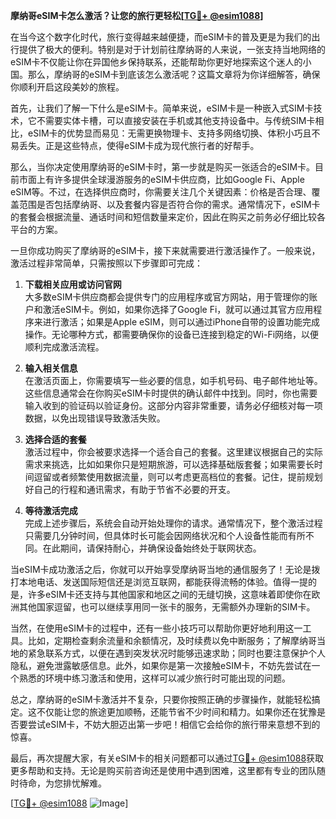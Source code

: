 **摩纳哥eSIM卡怎么激活？让您的旅行更轻松[[TG💪+ @esim1088](https://t.me/s/esim1088)]**

在当今这个数字化时代，旅行变得越来越便捷，而eSIM卡的普及更是为我们的出行提供了极大的便利。特别是对于计划前往摩纳哥的人来说，一张支持当地网络的eSIM卡不仅能让你在异国他乡保持联系，还能帮助你更好地探索这个迷人的小国。那么，摩纳哥的eSIM卡到底该怎么激活呢？这篇文章将为你详细解答，确保你顺利开启这段美妙的旅程。

首先，让我们了解一下什么是eSIM卡。简单来说，eSIM卡是一种嵌入式SIM卡技术，它不需要实体卡槽，可以直接安装在手机或其他支持设备中。与传统SIM卡相比，eSIM卡的优势显而易见：无需更换物理卡、支持多网络切换、体积小巧且不易丢失。正是这些特点，使得eSIM卡成为现代旅行者的好帮手。

那么，当你决定使用摩纳哥的eSIM卡时，第一步就是购买一张适合的eSIM卡。目前市面上有许多提供全球漫游服务的eSIM卡供应商，比如Google Fi、Apple eSIM等。不过，在选择供应商时，你需要关注几个关键因素：价格是否合理、覆盖范围是否包括摩纳哥、以及套餐内容是否符合你的需求。通常情况下，eSIM卡的套餐会根据流量、通话时间和短信数量来定价，因此在购买之前务必仔细比较各平台的方案。

一旦你成功购买了摩纳哥的eSIM卡，接下来就需要进行激活操作了。一般来说，激活过程非常简单，只需按照以下步骤即可完成：

1. **下载相关应用或访问官网**  
   大多数eSIM卡供应商都会提供专门的应用程序或官方网站，用于管理你的账户和激活eSIM卡。例如，如果你选择了Google Fi，就可以通过其官方应用程序来进行激活；如果是Apple eSIM，则可以通过iPhone自带的设置功能完成操作。无论哪种方式，都需要确保你的设备已连接到稳定的Wi-Fi网络，以便顺利完成激活流程。

2. **输入相关信息**  
   在激活页面上，你需要填写一些必要的信息，如手机号码、电子邮件地址等。这些信息通常会在你购买eSIM卡时提供的确认邮件中找到。同时，你也需要输入收到的验证码以验证身份。这部分内容非常重要，请务必仔细核对每一项数据，以免出现错误导致激活失败。

3. **选择合适的套餐**  
   激活过程中，你会被要求选择一个适合自己的套餐。这里建议根据自己的实际需求来挑选，比如如果你只是短期旅游，可以选择基础版套餐；如果需要长时间逗留或者频繁使用数据流量，则可以考虑更高档位的套餐。记住，提前规划好自己的行程和通讯需求，有助于节省不必要的开支。

4. **等待激活完成**  
   完成上述步骤后，系统会自动开始处理你的请求。通常情况下，整个激活过程只需要几分钟时间，但具体时长可能会因网络状况和个人设备性能而有所不同。在此期间，请保持耐心，并确保设备始终处于联网状态。

当eSIM卡成功激活之后，你就可以开始享受摩纳哥当地的通信服务了！无论是拨打本地电话、发送国际短信还是浏览互联网，都能获得流畅的体验。值得一提的是，许多eSIM卡还支持与其他国家和地区之间的无缝切换，这意味着即使你在欧洲其他国家逗留，也可以继续享用同一张卡的服务，无需额外办理新的SIM卡。

当然，在使用eSIM卡的过程中，还有一些小技巧可以帮助你更好地利用这一工具。比如，定期检查剩余流量和余额情况，及时续费以免中断服务；了解摩纳哥当地的紧急联系方式，以便在遇到突发状况时能够迅速求助；同时也要注意保护个人隐私，避免泄露敏感信息。此外，如果你是第一次接触eSIM卡，不妨先尝试在一个熟悉的环境中练习激活和使用，这样可以减少旅行时可能出现的问题。

总之，摩纳哥的eSIM卡激活并不复杂，只要你按照正确的步骤操作，就能轻松搞定。这不仅能让您的旅途更加顺畅，还能节省不少时间和精力。如果你还在犹豫是否要尝试eSIM卡，不妨大胆迈出第一步吧！相信它会给你的旅行带来意想不到的惊喜。

最后，再次提醒大家，有关eSIM卡的相关问题都可以通过[TG💪+ @esim1088](https://t.me/s/esim1088)获取更多帮助和支持。无论是购买前咨询还是使用中遇到困难，这里都有专业的团队随时待命，为您排忧解难。

[[TG💪+ @esim1088](https://t.me/s/esim1088) ![Image](https://i.postimg.cc/4NQfJmqS/Snipaste-2025-05-13-00-14-12.png)]